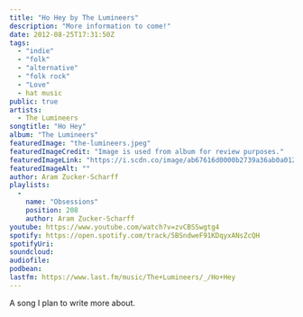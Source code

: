 ```yaml
---
title: "Ho Hey by The Lumineers"
description: "More information to come!"
date: 2012-08-25T17:31:50Z
tags:
  - "indie"
  - "folk"
  - "alternative"
  - "folk rock"
  - "Love"
  - hat music
public: true
artists:
  - The Lumineers
songtitle: "Ho Hey"
album: "The Lumineers"
featuredImage: "the-lumineers.jpeg"
featuredImageCredit: "Image is used from album for review purposes."
featuredImageLink: "https://i.scdn.co/image/ab67616d0000b2739a36ab0a012256617dc316a2"
featuredImageAlt: ""
author: Aram Zucker-Scharff
playlists:
  -
    name: "Obsessions"
    position: 208
    author: Aram Zucker-Scharff
youtube: https://www.youtube.com/watch?v=zvCBSSwgtg4
spotify: https://open.spotify.com/track/5BSndweF91KDqyxANsZcQH
spotifyUri: 
soundcloud:
audiofile:
podbean:
lastfm: https://www.last.fm/music/The+Lumineers/_/Ho+Hey
---
```


A song I plan to write more about.
		